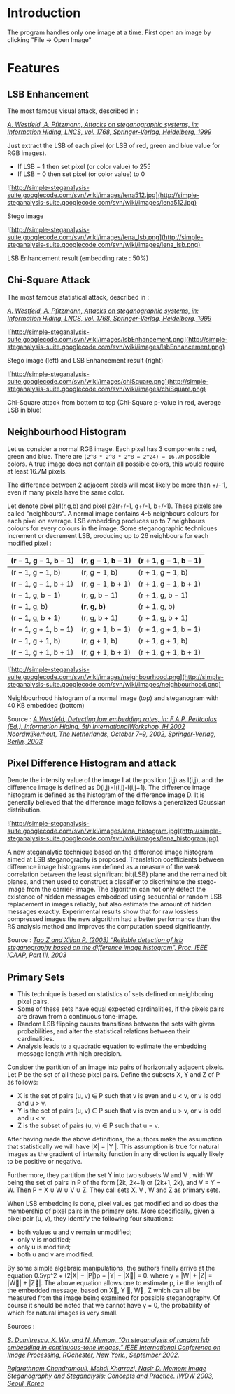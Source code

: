 # Introduction #

The program handles only one image at a time.
First open an image by clicking "File -> Open Image"


# Features #


## LSB Enhancement ##

The most famous visual attack, described in :

_[A. Westfeld, A. Pfitzmann, Attacks on steganographic systems, in: Information Hiding, LNCS, vol. 1768, Springer-Verlag, Heidelberg, 1999](http://simple-steganalysis-suite.googlecode.com/svn/wiki/articles/Attacks_on_Steganographic_Systems.pdf)_

Just extract the LSB of each pixel (or LSB of red, green and blue value for RGB images).

  * If LSB = 1 then set pixel (or color value) to 255
  * If LSB = 0 then set pixel (or color value) to 0

![http://simple-steganalysis-suite.googlecode.com/svn/wiki/images/lena512.jpg](http://simple-steganalysis-suite.googlecode.com/svn/wiki/images/lena512.jpg)

Stego image

![http://simple-steganalysis-suite.googlecode.com/svn/wiki/images/lena_lsb.png](http://simple-steganalysis-suite.googlecode.com/svn/wiki/images/lena_lsb.png)

LSB Enhancement result (embedding rate : 50%)



## Chi-Square Attack ##

The most famous statistical attack, described in :

_[A. Westfeld, A. Pfitzmann, Attacks on steganographic systems, in: Information Hiding, LNCS, vol. 1768, Springer-Verlag, Heidelberg, 1999](http://simple-steganalysis-suite.googlecode.com/svn/wiki/articles/Attacks_on_Steganographic_Systems.pdf)_

![http://simple-steganalysis-suite.googlecode.com/svn/wiki/images/lsbEnhancement.png](http://simple-steganalysis-suite.googlecode.com/svn/wiki/images/lsbEnhancement.png)

Stego image (left) and LSB Enhancement result (right)

![http://simple-steganalysis-suite.googlecode.com/svn/wiki/images/chiSquare.png](http://simple-steganalysis-suite.googlecode.com/svn/wiki/images/chiSquare.png)

Chi-Square attack from bottom to top (Chi-Square p-value in red, average LSB in blue)



## Neighbourhood Histogram ##

Let us consider a normal RGB image. Each pixel has 3 components : red, green and blue. There are `(2^8 * 2^8 * 2^8 = 2^24) = 16.7M`
possible colors. A true image does not contain all possible colors, this would require at least 16.7M pixels.

The difference between 2 adjacent pixels will most likely be more than +/- 1, even if many pixels have the same color.

Let denote pixel p1(r,g,b) and pixel p2(r+/-1, g+/-1, b+/-1). These pixels are called "neighbours". A normal image contains 4-5 neighbours colours for each pixel on average. LSB embedding produces up to 7 neighbours colours for every colours in the image. Some steganographic techniques increment or decrement LSB, producing up to 26 neighbours for each modified pixel :

|(r − 1, g − 1, b − 1)|(r, g − 1, b − 1)|(r + 1,   g − 1,   b − 1)|
|:--------------------|:----------------|:------------------------|
|(r − 1, g − 1, b)    |(r, g − 1, b)    |(r + 1,   g − 1,   b)    |
|(r − 1, g − 1, b + 1)|(r, g − 1, b + 1)|(r + 1,   g − 1,   b + 1)|
|(r − 1, g,     b − 1)|(r, g,     b − 1)|(r + 1,   g,       b − 1)|
|(r − 1, g,     b)    | **(r, g, b)**     |(r + 1,   g,       b)    |
|(r − 1, g,     b + 1)|(r, g,     b + 1)|(r + 1,   g,       b + 1)|
|(r − 1, g + 1, b − 1)|(r, g + 1, b − 1)|(r + 1,   g + 1,   b − 1)|
|(r − 1, g + 1, b)    |(r, g + 1, b)    |(r + 1,   g + 1,   b)    |
|(r − 1, g + 1, b + 1)|(r, g + 1, b + 1)|(r + 1,   g + 1,   b + 1)|

![http://simple-steganalysis-suite.googlecode.com/svn/wiki/images/neighbourhood.png](http://simple-steganalysis-suite.googlecode.com/svn/wiki/images/neighbourhood.png)

Neighbourhood histogram of a normal image (top) and steganogram with 40 KB embedded (bottom)

Source : _[A.Westfeld, Detecting low embedding rates, in: F.A.P. Petitcolas (Ed.), Information Hiding. 5th InternationalWorkshop, IH 2002 Noordwijkerhout, The Netherlands, October 7–9, 2002, Springer-Verlag, Berlin, 2003](http://simple-steganalysis-suite.googlecode.com/svn/wiki/articles/Detecting_Low_Embedding_Rates.pdf)_


## Pixel Difference Histogram and attack ##

Denote the intensity value of the image I at the position (i,j) as I(i,j), and the difference image is defined as D(i,j)=I(i,j)-I(i,j+1). The difference image histogram is defined as the histogram of the difference image D. It is generally believed that the difference image follows a generalized Gaussian distribution.

![http://simple-steganalysis-suite.googlecode.com/svn/wiki/images/lena_histogram.jpg](http://simple-steganalysis-suite.googlecode.com/svn/wiki/images/lena_histogram.jpg)

A  new  steganalytic  technique  based  on  the  difference image histogram aimed at LSB steganography is proposed. Translation    coefficients between difference image histograms are defined as a measure of the weak correlation between the least significant bit(LSB) plane and the remained bit planes, and then used to construct a
classifier to discriminate the stego-image from the carrier-
image. The algorithm can not only detect the existence of hidden  messages embedded using sequential or random LSB replacement in images reliably, but also estimate the amount of hidden messages exactly.  Experimental results show that for raw lossless compressed images the new algorithm had a better performance than the RS  analysis method and improves the computation speed significantly.

Source : _[Tao Z and Xijian P, (2003) “Reliable detection of lsb steganography based on the difference image histogram”, Proc. IEEE ICAAP, Part III, 2003](http://simple-steganalysis-suite.googlecode.com/svn/wiki/articles/Reliable_Detection_of_LSB_Steganography_Based_on_the_Difference_Image_Histogram.pdf)_

## Primary Sets ##

  * This technique is based on statistics of sets defined on neighboring pixel pairs.
  * Some of these sets have equal expected cardinalities, if the pixels pairs are drawn from a continuous tone-image.
  * Random LSB flipping causes transitions between the sets with given probabilities, and alter the statistical relations between their cardinalities.
  * Analysis leads to a quadratic equation to estimate the embedding message length with high precision.

Consider the partition of an image into pairs of horizontally adjacent pixels.
Let P be the set of all these pixel pairs. Define the subsets X, Y and Z of P as
follows:
  * X is the set of pairs (u, v) ∈ P such that v is even and u < v, or v is odd and u > v.
  * Y is the set of pairs (u, v) ∈ P such that v is even and u > v, or v is odd and u < v.
  * Z is the subset of pairs (u, v) ∈ P such that u = v.


After having made the above definitions, the authors make the assumption that statistically we will have |X| = |Y |.
This assumption is true for natural images as the gradient of intensity function in any direction is equally likely to be positive or negative.


Furthermore, they partition the set Y into two subsets W and V , with W
being the set of pairs in P of the form (2k, 2k+1) or (2k+1, 2k), and V = Y − W.
Then P = X ∪ W ∪ V ∪ Z. They call sets X, V , W and Z as primary sets.


When LSB embedding is done, pixel values get modified and so does the
membership of pixel pairs in the primary sets. More specifically, given a pixel pair (u, v), they identify the following four situations:
  * both values u and v remain unmodified;
  * only v is modified;
  * only u is modified;
  * both u and v are modified.

By some simple algebraic manipulations, the authors finally arrive at the equation 0.5γp^2 + (2|X| − |P|)p + |Y| − |X| = 0.
where γ = |W| + |Z| = |W| + |Z|. The above equation allows one to estimate p, i.e the length of the embedded message, based on X, Y , W, Z which can all be measured from the image being examined for possible steganography. Of course it should be noted that we cannot have γ = 0, the probability of which for natural images is very small.

Sources :

_[S. Dumitrescu, X. Wu, and N. Memon, “On steganalysis of random lsb embedding in continuous-tone images,” IEEE International Conference on Image Processing, ROchester, New York., September 2002.](http://simple-steganalysis-suite.googlecode.com/svn/wiki/articles/On_Steganalysis_of_Random_LSB_Embedding_in_Continuous-tone_Images.pdf)_


_[Rajarathnam Chandramouli, Mehdi Kharrazi, Nasir D. Memon: Image Steganography and Steganalysis: Concepts and Practice. IWDW 2003, Seoul, Korea](http://simple-steganalysis-suite.googlecode.com/svn/wiki/articles/Image_Steganography_and_Steganalysis_Concepts_and_Practice.pdf)_